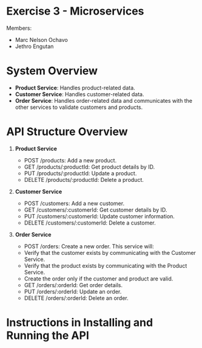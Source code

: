 # Exercise 3 - Microservices

Members:

- Marc Nelson Ochavo
- Jethro Engutan

# System Overview

- **Product Service**: Handles product-related data.
- **Customer Service**: Handles customer-related data.
- **Order Service**: Handles order-related data and communicates with the other services to validate customers and products.

# API Structure Overview

1.  **Product Service**

    - POST /products: Add a new product.
    - GET /products/:productId: Get product details by ID.
    - PUT /products/:productId: Update a product.
    - DELETE /products/:productId: Delete a product.

2.  **Customer Service**

    - POST /customers: Add a new customer.
    - GET /customers/:customerId: Get customer details by ID.
    - PUT /customers/:customerId: Update customer information.
    - DELETE /customers/:customerId: Delete a customer.

3.  **Order Service**
    - POST /orders: Create a new order. This service will:
    - Verify that the customer exists by communicating with the Customer Service.
    - Verify that the product exists by communicating with the Product Service.
    - Create the order only if the customer and product are valid.
    - GET /orders/:orderId: Get order details.
    - PUT /orders/:orderId: Update an order.
    - DELETE /orders/:orderId: Delete an order.

# Instructions in Installing and Running the API
